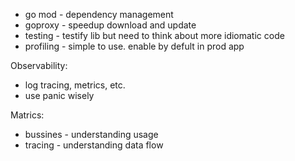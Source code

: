 - go mod - dependency management
- goproxy - speedup download and update
- testing - testify lib but need to think about more idiomatic code
- profiling - simple to use. enable by defult in prod app

Observability:
- log tracing, metrics, etc.
- use panic wisely

Matrics:
- bussines - understanding usage
- tracing - understanding data flow